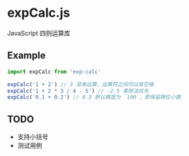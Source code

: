 # expCalc.js

JavaScript 四则运算库

## Example

```ts
import expCalc from 'exp-calc'

expCalc('1 + 2') // 3 简单运算，运算符之间可以有空格
expCalc('1 + 2 * 3 / 4 - 5') // -2.5 乘除法优先
expCalc('0.1 + 0.2') // 0.3 默认精度为 `100`，即保留两位小数
```

## TODO

- 支持小括号
- 测试用例
